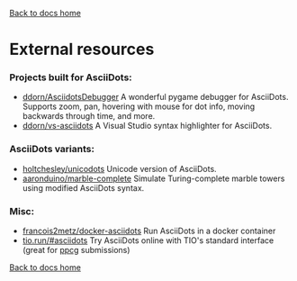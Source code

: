 [Back to docs home](../index.md)

# External resources


### Projects built for AsciiDots:

- [ddorn/AsciidotsDebugger](https://ddorn.github.io/AsciidotsDebugger/)
  A wonderful pygame debugger for AsciiDots. Supports zoom, pan, hovering with mouse for dot info, moving backwards through time, and more.
- [ddorn/vs-asciidots](https://github.com/ddorn/vs-asciidots)
  A Visual Studio syntax highlighter for AsciiDots.

### AsciiDots variants:

- [holtchesley/unicodots](https://github.com/holtchesley/unicodots)
  Unicode version of AsciiDots.
- [aaronduino/marble-complete](https://github.com/aaronduino/marble-complete)
  Simulate Turing-complete marble towers using modified AsciiDots syntax.

### Misc:

- [francois2metz/docker-asciidots](https://github.com/francois2metz/docker-asciidots)
  Run AsciiDots in a docker container
- [tio.run/#asciidots](https://tio.run/#asciidots)
  Try AsciiDots online with TIO's standard interface (great for [ppcg](https://codegolf.stackexchange.com/) submissions)

[Back to docs home](../index.md)
